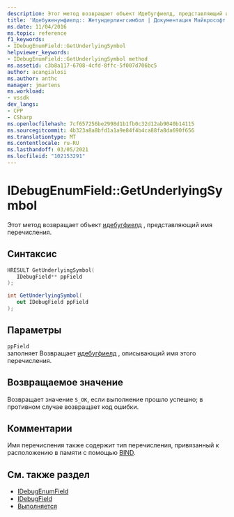 ```yaml
---
description: Этот метод возвращает объект Идебугфиелд, представляющий имя перечисления.
title: 'Идебуженумфиелд:: Жетундерлингсимбол | Документация Майкрософт'
ms.date: 11/04/2016
ms.topic: reference
f1_keywords:
- IDebugEnumField::GetUnderlyingSymbol
helpviewer_keywords:
- IDebugEnumField::GetUnderlyingSymbol method
ms.assetid: c3b8a117-6708-4cfd-8ffc-5f007d706bc5
author: acangialosi
ms.author: anthc
manager: jmartens
ms.workload:
- vssdk
dev_langs:
- CPP
- CSharp
ms.openlocfilehash: 7cf657256be2998d1b1fb0c32d12ab9040b14115
ms.sourcegitcommit: 4b323a8a8bfd1a1a9e84f4b4ca88fa8da690f656
ms.translationtype: MT
ms.contentlocale: ru-RU
ms.lasthandoff: 03/05/2021
ms.locfileid: "102153291"
---
```

# <a name="idebugenumfieldgetunderlyingsymbol"></a>IDebugEnumField::GetUnderlyingSymbol
Этот метод возвращает объект [идебугфиелд](../../../extensibility/debugger/reference/idebugfield.md) , представляющий имя перечисления.

## <a name="syntax"></a>Синтаксис

```cpp
HRESULT GetUnderlyingSymbol(
   IDebugField** ppField
);
```

```csharp
int GetUnderlyingSymbol(
   out IDebugField ppField
);
```

## <a name="parameters"></a>Параметры
`ppField`\
заполняет Возвращает [идебугфиелд](../../../extensibility/debugger/reference/idebugfield.md) , описывающий имя этого перечисления.

## <a name="return-value"></a>Возвращаемое значение
 Возвращает значение `S_OK`, если выполнение прошло успешно; в противном случае возвращает код ошибки.

## <a name="remarks"></a>Комментарии
 Имя перечисления также содержит тип перечисления, привязанный к расположению в памяти с помощью [BIND](../../../extensibility/debugger/reference/idebugbinder-bind.md).

## <a name="see-also"></a>См. также раздел
- [IDebugEnumField](../../../extensibility/debugger/reference/idebugenumfield.md)
- [IDebugField](../../../extensibility/debugger/reference/idebugfield.md)
- [Выполняется](../../../extensibility/debugger/reference/idebugbinder-bind.md)
